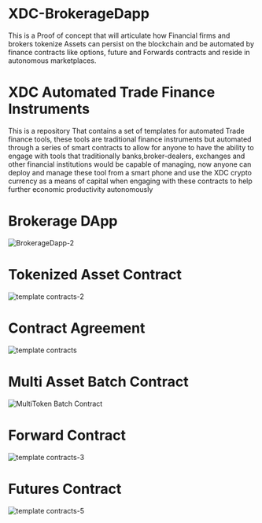 # XDC-BrokerageDapp
This is a Proof of concept that will articulate how Financial firms and brokers tokenize Assets can persist on the blockchain and be automated by finance contracts like options, future and Forwards contracts and reside in autonomous marketplaces.

# XDC Automated Trade Finance Instruments

This is a repository That contains a set of templates for automated Trade finance tools, these tools are traditional finance instruments but automated through a series of smart contracts to allow for anyone to have the ability to engage with tools that traditionally banks,broker-dealers, exchanges and other financial institutions would be capable of managing, now anyone can deploy and manage these tool from a smart phone and use the XDC crypto currency as a means of capital when engaging with these contracts to help further economic productivity autonomously 

# Brokerage DApp 
![BrokerageDapp-2](https://github.com/CoinClubQuincy/XDC-Automated-Asset-Management/assets/16103963/524c19c6-7f6b-43b1-a999-84c12b601b3f)


#  Tokenized Asset Contract
![template contracts-2](https://user-images.githubusercontent.com/16103963/228897898-711805d3-ebfc-4194-aa93-b0f782b6ab4a.png)

# Contract Agreement
![template contracts](https://user-images.githubusercontent.com/16103963/228897397-c59c7c8b-c6d3-4625-81dc-b3eb11585278.png)

# Multi Asset Batch Contract
![MultiToken Batch Contract](https://github.com/CoinClubQuincy/XDC-BrokerageDapp/assets/16103963/b78911d2-1aea-4474-9e7d-686ab0f9a5ca)


# Forward Contract 
![template contracts-3](https://user-images.githubusercontent.com/16103963/228897606-38ade8cb-1cac-4478-8c12-4a2b4c9fc77f.png)

# Futures Contract 
![template contracts-5](https://user-images.githubusercontent.com/16103963/228948322-9d968faf-4722-4ab6-b7f2-177222935b7b.png)

